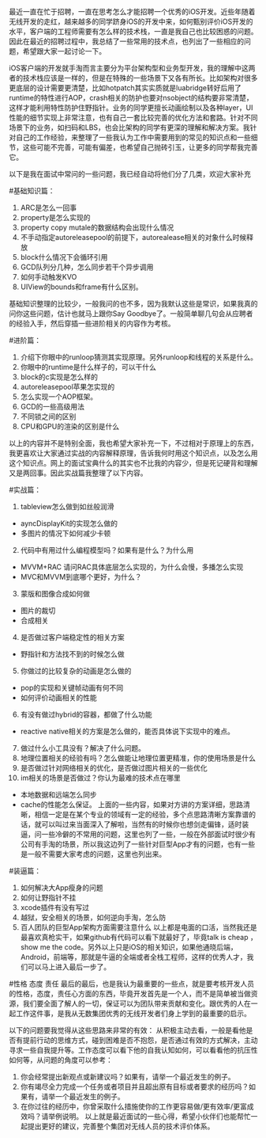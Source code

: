 最近一直在忙于招聘，一直在思考怎么才能招聘一个优秀的iOS开发。近些年随着无线开发的走红，越来越多的同学跻身iOS的开发中来，如何甄别评价iOS开发的水平，客户端的工程师需要有怎么样的技术栈，一直是我自己也比较困惑的问题。因此在最近的招聘过程中，我总结了一些常用的技术点，也列出了一些相应的问题，希望跟大家一起讨论一下。

iOS客户端的开发就手淘而言主要分为平台架构型和业务型开发，我的理解中这两者的技术栈应该是一样的，但是在特殊的一些场景下又各有所长。比如架构对很多更底层的设计需要更清楚，比如hotpatch其实实质就是luabridge转好后用了runtime的特性进行AOP，crash相关的防护也要对nsobject的结构要非常清楚，这样才能利用特性防护住野指针。业务的同学更擅长动画绘制以及各种layer，UI性能的细节实现上非常注意，也有自己一套比较完善的优化方法和套路。针对不同场景下的业务，如扫码和LBS，也会比架构的同学有更深的理解和解决方案。我针对自己的工作经验，来整理了一些我认为工作中需要用到的常见的知识点和一些细节，这些可能不完善，可能有偏差，也希望自己抛砖引玉，让更多的同学帮我完善它。

以下是我在面试中常问的一些问题，我已经自动将他们分了几类，欢迎大家补充

#基础知识篇：
1. ARC是怎么一回事
2. property是怎么实现的
3. property copy mutale的数据结构会出现什么情况
4. 不手动指定autoreleasepool的前提下，autorealease相关的对象什么时候释放
5. block什么情况下会循环引用
6. GCD队列分几种，怎么同步若干个异步调用
7. 如何手动触发KVO
8. UIView的bounds和frame有什么区别。

基础知识整理的比较少，一般我问的也不多，因为我默认这些是常识，如果我真的问你这些问题，估计也就马上跟你Say Goodbye了。一般简单聊几句会从应聘者的经验入手，然后穿插一些进阶相关的内容作为考核。

#进阶篇：
1. 介绍下你眼中的runloop猜测其实现原理。另外runloop和线程的关系是什么。
2. 你眼中的runtime是什么样子的，可以干什么
3. block的c实现是怎么样的
4. autoreleasepool苹果怎实现的
5. 怎么实现一个AOP框架。
6. GCD的一些高级用法
7. 不同锁之间的区别
8. CPU和GPU的渲染的区别是什么

以上的内容并不是特别全面，我也希望大家补充一下，不过相对于原理上的东西，我更喜欢让大家通过实战的内容解释原理，告诉我何时用这个知识点，以及怎么用这个知识点。网上的面试宝典什么的其实也不比我的内容少，但是死记硬背和理解又是两回事。因此实战篇我整理了以下内容。

#实战篇：
1. tableview怎么做到如丝般润滑
 - ayncDisplayKit的实现怎么做的
 - 多图片的情况下如何减少卡顿
2. 代码中有用过什么编程模型吗？如果有是什么？为什么用
 - MVVM+RAC 请问RAC具体底层怎么实现的，为什么会慢，多播怎么实现
 - MVC和MVVM到底哪个更好，为什么？
3. 蒙版和图像合成如何做
 - 图片的裁切
 - 合成相关
4. 是否做过客户端稳定性的相关方案
 - 野指针和方法找不到的时候怎么做
5. 你做过的比较复杂的动画是怎么做的
 - pop的实现和关键帧动画有何不同
 - 如何评价动画相关的性能
6. 有没有做过hybrid的容器，都做了什么功能
 - reactive native相关的方案是怎么做的，能否具体说下实现中的难点。
7. 做过什么小工具没有？解决了什么问题。
8. 地理位置相关的经验有吗？怎么做能让地理位置更精准，你的使用场景是什么
9. 是否做过针对网络相关的优化，是否做过图片相关的一些优化
10. im相关的场景是否做过？你认为最难的技术点在哪里
 - 本地数据和远端怎么同步
 - cache的性能怎么保证。
上面的一些内容，如果对方讲的方案详细，思路清晰，相信一定是在某个专业的领域有一定的经验，多个点思路清晰方案靠谱的话，就可以叫过来当面深入了解啦，当然有的时候你也想剑走偏锋，适时装逼，问一些冷僻的不常用的问题，这里也列了一些，一般在外部面试时很少有公司有手淘的场景，所以我这边列了一些针对巨型App才有的问题，也有一些是一般不需要大家考虑的问题，这里也列出来。

#装逼篇：
1. 如何解决大App瘦身的问题
2. 如何让野指针不挂
3. xcode插件有没有写过
4. 越狱，安全相关的场景，如何逆向手淘，怎么防
5. 百人团队的巨型App架构方面需要注意什么
以上都是电面的口活，当然我还是最喜欢真枪实干，如果github有代码可以看下就最好了，毕竟talk is cheap ， show me the code。另外以上只是iOS的相关知识，如果他通晓后端，Android，前端等，那就是牛逼的全端或者全栈工程师，这样的优秀人才，我们可以马上进入最后一步了。

#性格 态度 责任
最后的最后，也是我认为最重要的一些点，就是要考核开发人员的性格，态度，责任心方面的东西，毕竟开发首先是一个人，而不是简单被当做资源，我们要全面了解人的一切，保证可以为团队带来贡献和变化。跟优秀的人在一起工作这件事，是我从无数集团优秀的无线开发者们身上学到的最重要的启示。

以下的问题要我觉得从这些思路来非常的有效：
从积极主动去看，一般是看他是否有提前行动的思维方式，碰到困难是否不抱怨，是否通过有效的方式解决，主动寻求一些自我提升等。工作态度可以看下他的自我认知如何，可以看看他的抗压性如何等，从问题的角度可以参考：

1. 你会经常提出新观点或新建议吗？如果有，请举一个最近发生的例子。
2. 你有竭尽全力完成一个任务或者项目并且超出原有目标或者要求的经历吗？如果有，请举一个最近发生的例子。
3. 在你过往的经历中，你曾采取什么措施使你的工作更容易做/更有效率/更富成效吗？请举例说明。
以上就是最近面试的一些心得，希望小伙伴们也能帮忙一起提出更好的建议，完善整个集团对无线人员的技术评价体系。
